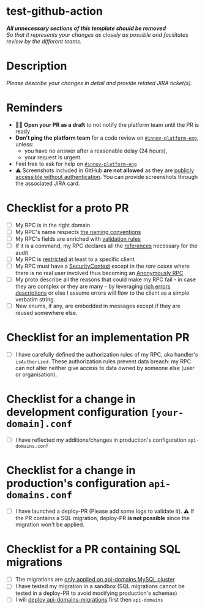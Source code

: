 # test-github-action

_**All unnecessary sections of this template should be removed**<br>
So that it represents your changes as closely as possible and facilitates review by the different teams._

# Description

_Please describe your changes in detail and provide related JIRA ticket(s)._

# Reminders

- 👷‍♂️ **Open your PR as a draft** to not notify the platform team until the PR is ready
- **Don't ping the platform team** for a code review on [`#innov-platform-eng`](https://teads.slack.com/archives/CD3GJ2MU5), unless:
  - you have no answer after a reasonable delay (24 hours),
  - your request is urgent.
- Feel free to ask for help on [`#innov-platform-eng`](https://teads.slack.com/archives/CD3GJ2MU5)
- ⚠️ Screenshots included in GitHub **are not allowed** as they are [publicly accessible without authentication](https://docs.github.com/en/get-started/writing-on-github/working-with-advanced-formatting/attaching-files). You can provide screenshots through the associated JIRA card.

# Checklist for a proto PR

- [ ] My RPC is in the right domain
- [ ] My RPC's name respects [the naming conventions](https://github.com/ebuzzing/service-api-domains/blob/master/documentation/HowTo/HowToNameMyRpc.md)
- [ ] My RPC's fields are enriched with [validation rules](https://github.com/ebuzzing/service-api-domains/blob/master/documentation/Explanation/ValidationRules.md)
- [ ] If it is a command, my RPC declares all the [references](https://github.com/ebuzzing/service-api-domains#reference) necessary for the audit
- [ ] My RPC is [restricted](https://github.com/ebuzzing/service-api-domains/blob/master/documentation/HowTo/HowToRestrictAnRpcToSpecificClients.md) at least to a specific client
- [ ] My RPC must have a [SecurityContext](https://github.com/ebuzzing/service-api-domains/blob/master/documentation/Explanation/IdentificationAndAuthentication.md#identification1) except in the _rare cases_ where there is no real user involved thus becoming an [Anonymously RPC](https://github.com/ebuzzing/service-api-domains/blob/master/documentation/Explanation/IdentificationAndAuthentication.md#:~:text=the%20rpc%20should%20be%20suffixed%20with%20anonymously)
- [ ] My proto describe all the reasons that could make my RPC fail - in case they are complex or they are many - by leveraging [rich errors descriptions](https://github.com/ebuzzing/service-api-domains/blob/master/documentation/HowTo/HowToUseRichErrorMessages.md) or else I assume errors will flow to the client as a simple verbatim string. 
- [ ] New enums, if any, are embedded in messages except if they are reused somewhere else. 

# Checklist for an implementation PR
- [ ] I have carefully defined the authorization rules of my RPC, aka handler's `isAuthorized`. These authorization rules prevent data breach: my RPC can not alter neither give access to data owned by someone else (user or organisation).

# Checklist for a change in development configuration `[your-domain].conf`
- [ ] I have reflected my additions/changes in production's configuration `api-domains.conf`

# Checklist for a change in production's configuration `api-domains.conf`
- [ ] I have launched a deploy-PR (Please add some logs to validate it).
  ⚠️ If the PR contains a SQL migration, deploy-PR **is not possible** since the migration won't be applied.

# Checklist for a PR containing SQL migrations
- [ ] The migrations are [only applied on api-domains MySQL cluster](https://github.com/ebuzzing/service-api-domains/blob/master/documentation/ADR/OnlyApplyMigrationsToApiDomainsCluster.md)
- [ ] I have tested my migration in a sandbox (SQL migrations cannot be tested in a deploy-PR to avoid modifying production's schemas)
- [ ] I will [deploy api-domains-migrations](https://github.com/ebuzzing/service-api-domains/blob/master/documentation/HowTo/HowToDeployApiDomainsMigrations.md) first then `api-domains`
